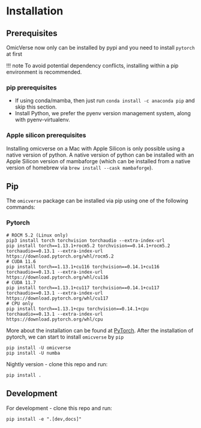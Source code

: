 # Installation

## Prerequisites

OmicVerse now only can be installed by pypi and you need to install `pytorch` at first

!!! note 
    To avoid potential dependency conflicts, installing within a pip environment is recommended.

### pip prerequisites
- If using conda/mamba, then just run `conda install -c anaconda pip` and skip this section.
- Install Python, we prefer the pyenv version management system, along with pyenv-virtualenv.

### Apple silicon prerequisites
Installing omicverse on a Mac with Apple Silicon is only possible using a native version of python. A native version of python can be installed with an Apple Silicon version of mambaforge (which can be installed from a native version of homebrew via `brew install --cask mambaforge`). 

## Pip

The `omicverse` package can be installed via pip using one of the following commands:

### Pytorch

```shell
# ROCM 5.2 (Linux only)
pip3 install torch torchvision torchaudio --extra-index-url
pip install torch==1.13.1+rocm5.2 torchvision==0.14.1+rocm5.2 torchaudio==0.13.1 --extra-index-url https://download.pytorch.org/whl/rocm5.2
# CUDA 11.6
pip install torch==1.13.1+cu116 torchvision==0.14.1+cu116 torchaudio==0.13.1 --extra-index-url https://download.pytorch.org/whl/cu116
# CUDA 11.7
pip install torch==1.13.1+cu117 torchvision==0.14.1+cu117 torchaudio==0.13.1 --extra-index-url https://download.pytorch.org/whl/cu117
# CPU only
pip install torch==1.13.1+cpu torchvision==0.14.1+cpu torchaudio==0.13.1 --extra-index-url https://download.pytorch.org/whl/cpu
```

More about the installation can be found at [PyTorch](https://pytorch.org/get-started/locally/). After the installation of pytorch, we can start to install `omicverse` by `pip`


```shell
pip install -U omicverse
pip install -U numba
```

Nightly version - clone this repo and run:

```shell
pip install .
```

## Development

For development - clone this repo and run:

```shell
pip install -e ".[dev,docs]"
```


